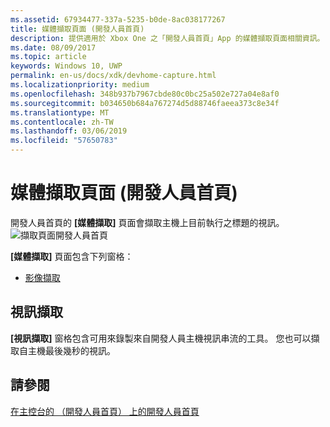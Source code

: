 ```yaml
---
ms.assetid: 67934477-337a-5235-b0de-8ac038177267
title: 媒體擷取頁面 (開發人員首頁)
description: 提供適用於 Xbox One 之「開發人員首頁」App 的媒體擷取頁面相關資訊。
ms.date: 08/09/2017
ms.topic: article
keywords: Windows 10, UWP
permalink: en-us/docs/xdk/devhome-capture.html
ms.localizationpriority: medium
ms.openlocfilehash: 348b937b7967cbde80c0bc25a502e727a04e8af0
ms.sourcegitcommit: b034650b684a767274d5d88746faeea373c8e34f
ms.translationtype: MT
ms.contentlocale: zh-TW
ms.lasthandoff: 03/06/2019
ms.locfileid: "57650783"
---
```

# <a name="media-capture-page-dev-home"></a>媒體擷取頁面 (開發人員首頁)
   
  
開發人員首頁的 **\[媒體擷取\]** 頁面會擷取主機上目前執行之標題的視訊。   
 ![擷取頁面開發人員首頁](images/devhome_capture.png)   
  
**\[媒體擷取\]** 頁面包含下列窗格：   
 
   *  [影像擷取](#ID4EHB)  

 
<a id="ID4EHB"></a>

   

## <a name="video-capture"></a>視訊擷取  
   
  
**\[視訊擷取\]** 窗格包含可用來錄製來自開發人員主機視訊串流的工具。 您也可以擷取自主機最後幾秒的視訊。   
  
<a id="ID4ERB"></a>

   

## <a name="see-also"></a>請參閱  
 [在主控台的 （開發人員首頁） 上的開發人員首頁](dev-home.md)

  